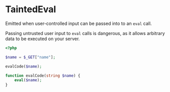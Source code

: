 # TaintedEval

Emitted when user-controlled input can be passed into to an `eval` call.

Passing untrusted user input to `eval` calls is dangerous, as it allows arbitrary data to be executed on your server.

```php
<?php

$name = $_GET["name"];

evalCode($name);

function evalCode(string $name) {
    eval($name);
}
```
